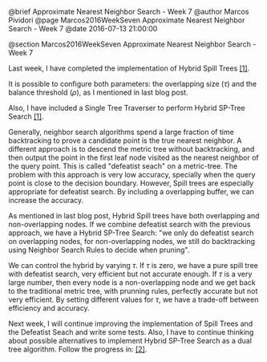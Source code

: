 @brief Approximate Nearest Neighbor Search - Week 7
@author Marcos Pividori
@page Marcos2016WeekSeven Approximate Nearest Neighbor Search - Week 7
@date 2016-07-13 21:00:00

@section Marcos2016WeekSeven Approximate Nearest Neighbor Search - Week 7

Last week, I have completed the implementation of Hybrid Spill Trees [[1]](http://machinelearning.wustl.edu/mlpapers/paper_files/NIPS2005_187.pdf).

It is possible to configure both parameters: the overlapping size ($\tau$) and the balance threshold ($\rho$), as I mentioned in last blog post.

Also, I have included a Single Tree Traverser to perform Hybrid SP-Tree Search [[1]](http://machinelearning.wustl.edu/mlpapers/paper_files/NIPS2005_187.pdf).

Generally, neighbor search algorithms spend a large fraction of time backtracking to prove a candidate point is the true nearest neighbor.
A different approach is to descend the metric tree without backtracking, and then output the point in the first leaf node visited as the nearest neighbor  of the query point. This is called "defeatist seach" on a metric-tree.
The problem with this approach is very low accuracy, specially when the query point is close to the decision boundary.
However, Spill trees are especially appropriate for defeatist search. By including a overlapping buffer, we can increase the accuracy.

As mentioned in last blog post, Hybrid Spill trees have both overlapping and non-overlapping nodes. If we combine defeatist search with the previous approach, we have a Hybrid SP-Tree Search: "we only do defeatist search on overlapping nodes, for non-overlapping nodes, we still do backtracking using Neighbor Search Rules to decide when pruning".

We can control the hybrid by varying $\tau$. If $\tau$ is zero, we have a pure spill tree with defeatist search, very efficient but not accurate enough. If $\tau$ is a very large number, then every node is a non-overlapping node and we get back to the traditional metric tree, with prunning rules, perfectly accurate but not very efficient. By setting different values for $\tau$, we have a trade-off between efficiency and accuracy.

Next week, I will continue improving the implementation of Spill Trees and the Defeatist Seach and write some tests. Also, I have to continue thinking about possible alternatives to implement Hybrid SP-Tree Search as a dual tree algorithm. Follow the progress in: [[2]](https://github.com/MarcosPividori/mlpack/tree/spill-trees/src/mlpack/core/tree/spill_tree).